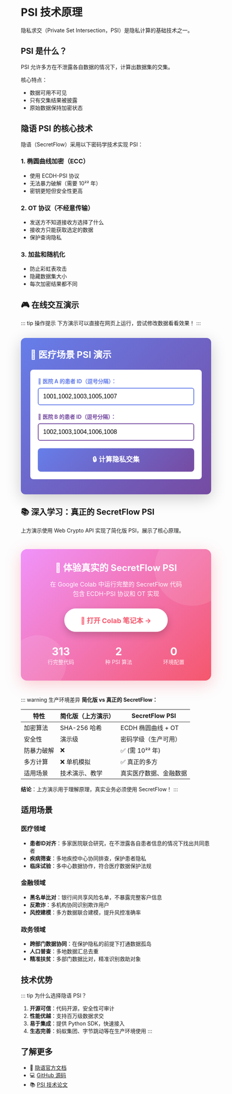 # PSI 技术原理

隐私求交（Private Set Intersection，PSI）是隐私计算的基础技术之一。

## PSI 是什么？

PSI 允许多方在不泄露各自数据的情况下，计算出数据集的交集。

核心特点：
- 数据可用不可见
- 只有交集结果被披露
- 原始数据保持加密状态

## 隐语 PSI 的核心技术

隐语（SecretFlow）采用以下密码学技术实现 PSI：

### 1. 椭圆曲线加密（ECC）
- 使用 ECDH-PSI 协议
- 无法暴力破解（需要 10²² 年）
- 密钥更短但安全性更高

### 2. OT 协议（不经意传输）
- 发送方不知道接收方选择了什么
- 接收方只能获取选定的数据
- 保护查询隐私

### 3. 加盐和随机化
- 防止彩虹表攻击
- 隐藏数据集大小
- 每次加密结果都不同

## 🎮 在线交互演示

::: tip 操作提示
下方演示可以直接在网页上运行，尝试修改数据看看效果！
:::

<div id="psi-demo" style="padding: 25px; background: linear-gradient(135deg, #667eea 0%, #764ba2 100%); border-radius: 12px; margin: 30px 0; box-shadow: 0 10px 40px rgba(0,0,0,0.2);">
  <h3 style="color: white; margin-top: 0; font-size: 24px;">🏥 医疗场景 PSI 演示</h3>
  <div style="background: white; padding: 20px; border-radius: 8px; margin: 15px 0;">
    <div style="margin-bottom: 20px;">
      <label style="display: block; font-weight: bold; margin-bottom: 8px; color: #667eea;">🏥 医院 A 的患者 ID（逗号分隔）：</label>
      <input type="text" id="hospital-a" value="1001,1002,1003,1005,1007" style="width: 100%; padding: 12px; font-size: 16px; border: 2px solid #667eea; border-radius: 6px; box-sizing: border-box;" />
    </div>
    <div style="margin-bottom: 20px;">
      <label style="display: block; font-weight: bold; margin-bottom: 8px; color: #764ba2;">🏥 医院 B 的患者 ID（逗号分隔）：</label>
      <input type="text" id="hospital-b" value="1002,1003,1004,1006,1008" style="width: 100%; padding: 12px; font-size: 16px; border: 2px solid #764ba2; border-radius: 6px; box-sizing: border-box;" />
    </div>
    <button onclick="runPSI()" style="width: 100%; background: linear-gradient(135deg, #667eea 0%, #764ba2 100%); color: white; border: none; padding: 15px 30px; font-size: 18px; font-weight: bold; border-radius: 8px; cursor: pointer; transition: transform 0.2s, box-shadow 0.2s;">🔒 计算隐私交集</button>
  </div>
  <div id="psi-result" style="display:none; background: white; padding: 20px; border-radius: 8px; margin-top: 15px; animation: fadeIn 0.5s;">
    <h4 style="color: #667eea; margin-top: 0;">✅ PSI 计算完成</h4>
    <div id="intersection-result" style="padding: 15px; background: #f0f4ff; border-left: 4px solid #667eea; margin: 15px 0; border-radius: 4px;"></div>
    <div id="count-result" style="padding: 15px; background: #f0f4ff; border-left: 4px solid #764ba2; margin: 15px 0; border-radius: 4px;"></div>
    <div style="padding: 15px; background: #fff3cd; border-left: 4px solid #ffc107; border-radius: 4px; font-size: 14px;">
      <strong>🔒 隐私保护说明：</strong><br />
      • 医院 A 不知道医院 B 的完整患者列表<br />
      • 医院 B 不知道医院 A 的完整患者列表<br />
      • 双方只知道交集结果<br />
      • 数据在加密状态下计算
    </div>
    <div id="hash-details" style="margin-top: 15px; padding: 15px; background: #f8f9fa; border-radius: 4px; font-size: 12px; font-family: monospace;">
      <strong>🔐 加密过程（SHA-256 哈希）：</strong>
      <div id="hash-content" style="margin-top: 10px; max-height: 200px; overflow-y: auto;"></div>
    </div>
  </div>
</div>

<script>
if (typeof window !== 'undefined') {
  // SHA-256 哈希函数
  async function sha256(message) {
    const msgBuffer = new TextEncoder().encode(message);
    const hashBuffer = await crypto.subtle.digest('SHA-256', msgBuffer);
    const hashArray = Array.from(new Uint8Array(hashBuffer));
    return hashArray.map(b => b.toString(16).padStart(2, '0')).join('');
  }

  // 运行 PSI（挂载到全局）
  window.runPSI = async function() {
    const button = event.target;
    button.textContent = '⏳ 计算中...';
    button.disabled = true;
    
    // 获取输入
    const hospitalAInput = document.getElementById('hospital-a').value;
    const hospitalBInput = document.getElementById('hospital-b').value;
    const hospitalA = hospitalAInput.split(',').map(x => x.trim()).filter(x => x);
    const hospitalB = hospitalBInput.split(',').map(x => x.trim()).filter(x => x);
    
    // 模拟加密过程（显示哈希）
    const hashedA = await Promise.all(hospitalA.map(id => sha256(id)));
    const hashedB = await Promise.all(hospitalB.map(id => sha256(id)));
    
    // 计算交集
    const intersection = [];
    const hashMap = new Map();
    for (let i = 0; i < hospitalA.length; i++) {
      hashMap.set(hashedA[i], hospitalA[i]);
    }
    for (let i = 0; i < hospitalB.length; i++) {
      if (hashMap.has(hashedB[i])) {
        intersection.push(hospitalB[i]);
      }
    }
    
    // 显示结果
    document.getElementById('intersection-result').innerHTML = 
      `<strong style="color: #667eea;">共同患者 ID：</strong><span style="font-size: 20px; font-weight: bold; color: #764ba2;">[${intersection.join(', ')}]</span>`;
    document.getElementById('count-result').innerHTML = 
      `<strong style="color: #764ba2;">共同患者数量：</strong><span style="font-size: 20px; font-weight: bold; color: #667eea;">${intersection.length}</span>`;
    
    // 显示加密细节
    let hashDetails = '<div style="color: #667eea;"><strong>医院 A 的哈希：</strong></div>';
    hospitalA.slice(0, 3).forEach((id, i) => {
      hashDetails += `<div style="margin: 5px 0;">${id} → ${hashedA[i].substring(0, 16)}...</div>`;
    });
    hashDetails += '<div style="color: #764ba2; margin-top: 10px;"><strong>医院 B 的哈希：</strong></div>';
    hospitalB.slice(0, 3).forEach((id, i) => {
      hashDetails += `<div style="margin: 5px 0;">${id} → ${hashedB[i].substring(0, 16)}...</div>`;
    });
    document.getElementById('hash-content').innerHTML = hashDetails;
    document.getElementById('psi-result').style.display = 'block';
    
    // 恢复按钮
    button.textContent = '🔒 计算隐私交集';
    button.disabled = false;
  }

  // 按钮悬停效果
  document.addEventListener('DOMContentLoaded', function() {
    const button = document.querySelector('#psi-demo button');
    if (button) {
      button.addEventListener('mouseover', function() {
        this.style.transform = 'translateY(-2px)';
        this.style.boxShadow = '0 5px 20px rgba(102, 126, 234, 0.4)';
      });
      button.addEventListener('mouseout', function() {
        this.style.transform = 'translateY(0)';
        this.style.boxShadow = 'none';
      });
    }
  });
}
</script>

<style>
@keyframes fadeIn {
  from { opacity: 0; transform: translateY(-10px); }
  to { opacity: 1; transform: translateY(0); }
}
</style>

## 📚 深入学习：真正的 SecretFlow PSI

上方演示使用 Web Crypto API 实现了简化版 PSI，展示了核心原理。

<div style="background: linear-gradient(135deg, #f093fb 0%, #f5576c 100%); border-radius: 16px; padding: 30px; margin: 40px 0; box-shadow: 0 10px 40px rgba(245, 87, 108, 0.3); position: relative; overflow: hidden;">
  <div style="position: absolute; top: -50px; right: -50px; width: 200px; height: 200px; background: rgba(255,255,255,0.1); border-radius: 50%;"></div>
  <div style="position: absolute; bottom: -30px; left: -30px; width: 150px; height: 150px; background: rgba(255,255,255,0.1); border-radius: 50%;"></div>
  <div style="position: relative; z-index: 1;">
    <h3 style="color: white; margin-top: 0; font-size: 24px; text-align: center; margin-bottom: 15px;">🚀 体验真实的 SecretFlow PSI</h3>
    <p style="color: rgba(255,255,255,0.95); text-align: center; font-size: 16px; margin-bottom: 25px; line-height: 1.6;">在 Google Colab 中运行完整的 SecretFlow 代码<br />包含 ECDH-PSI 协议和 OT 实现</p>
    <div style="text-align: center;">
      <a href="https://colab.research.google.com/drive/18VPyyAQOlCIQkgvESY97wOYM23oPwLi6?usp=sharing" target="_blank" style="display: inline-block; background: white; color: #f5576c; padding: 15px 40px; border-radius: 50px; font-weight: bold; font-size: 18px; text-decoration: none; box-shadow: 0 8px 20px rgba(0,0,0,0.2); transition: all 0.3s ease; border: 3px solid white;" onmouseover="this.style.transform='translateY(-3px) scale(1.05)'; this.style.boxShadow='0 12px 30px rgba(0,0,0,0.3)';" onmouseout="this.style.transform='translateY(0) scale(1)'; this.style.boxShadow='0 8px 20px rgba(0,0,0,0.2)';">
        📒 打开 Colab 笔记本 →
      </a>
    </div>
    <div style="margin-top: 25px; display: flex; justify-content: space-around; flex-wrap: wrap;">
      <div style="text-align: center; color: white; margin: 10px;">
        <div style="font-size: 28px; font-weight: bold;">313</div>
        <div style="font-size: 14px; opacity: 0.9;">行完整代码</div>
      </div>
      <div style="text-align: center; color: white; margin: 10px;">
        <div style="font-size: 28px; font-weight: bold;">2</div>
        <div style="font-size: 14px; opacity: 0.9;">种 PSI 算法</div>
      </div>
      <div style="text-align: center; color: white; margin: 10px;">
        <div style="font-size: 28px; font-weight: bold;">0</div>
        <div style="font-size: 14px; opacity: 0.9;">环境配置</div>
      </div>
    </div>
  </div>
</div>

::: warning 生产环境差异
**简化版 vs 真正的 SecretFlow：**

| 特性 | 简化版（上方演示） | SecretFlow PSI |
|------|------------------|----------------|
| 加密算法 | SHA-256 哈希 | ECDH 椭圆曲线 + OT |
| 安全性 | 演示级 | 密码学级（生产可用） |
| 防暴力破解 | ❌ | ✅ (需 10²² 年) |
| 多方计算 | ❌ 单机模拟 | ✅ 真正的多方 |
| 适用场景 | 技术演示、教学 | 真实医疗数据、金融数据 |

**结论**：上方演示用于理解原理，真实业务必须使用 SecretFlow！
:::

## 适用场景

### 医疗领域
- **患者ID对齐**：多家医院联合研究，在不泄露各自患者信息的情况下找出共同患者
- **疾病筛查**：多地疾控中心协同排查，保护患者隐私
- **临床试验**：多中心数据协作，符合医疗数据保护法规

### 金融领域
- **黑名单比对**：银行间共享风险名单，不暴露完整客户信息
- **反欺诈**：多机构协同识别欺诈用户
- **风控建模**：多方数据联合建模，提升风控准确率

### 政务领域
- **跨部门数据协同**：在保护隐私的前提下打通数据孤岛
- **人口普查**：多地数据汇总去重
- **精准扶贫**：多部门数据比对，精准识别救助对象

## 技术优势

::: tip 为什么选择隐语 PSI？
1. **开源可信**：代码开源，安全性可审计
2. **性能优越**：支持百万级数据求交
3. **易于集成**：提供 Python SDK，快速接入
4. **生态完善**：蚂蚁集团、字节跳动等在生产环境使用
:::

## 了解更多

- 📖 [隐语官方文档](https://www.secretflow.org.cn)
- 💻 [GitHub 源码](https://github.com/secretflow/secretflow)
- 📚 [PSI 技术论文](https://www.secretflow.org.cn/docs/secretflow/latest/zh-CN/tutorial/psi)

